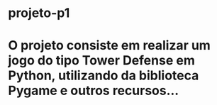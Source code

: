 # projeto-p1
# O projeto consiste em realizar um jogo do tipo Tower Defense em Python, utilizando da biblioteca Pygame e outros recursos...
